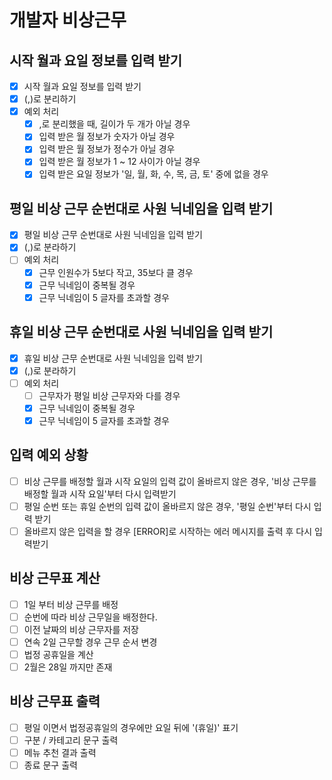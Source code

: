 # 개발자 비상근무

## 시작 월과 요일 정보를 입력 받기

- [x] 시작 월과 요일 정보를 입력 받기
- [x] (,)로 분리하기
- [x] 예외 처리
  - [x] ,로 분리했을 때, 길이가 두 개가 아닐 경우
  - [x] 입력 받은 월 정보가 숫자가 아닐 경우
  - [x] 입력 받은 월 정보가 정수가 아닐 경우
  - [x] 입력 받은 월 정보가 1 ~ 12 사이가 아닐 경우
  - [x] 입력 받은 요일 정보가 '일, 월, 화, 수, 목, 금, 토' 중에 없을 경우

## 평일 비상 근무 순번대로 사원 닉네임을 입력 받기

- [x] 평일 비상 근무 순번대로 사원 닉네임을 입력 받기
- [x] (,)로 분라하기
- [ ] 예외 처리
  - [x] 근무 인원수가 5보다 작고, 35보다 클 경우
  - [x] 근무 닉네임이 중복될 경우
  - [x] 근무 닉네임이 5 글자를 초과할 경우

## 휴일 비상 근무 순번대로 사원 닉네임을 입력 받기

- [x] 휴일 비상 근무 순번대로 사원 닉네임을 입력 받기
- [x] (,)로 분라하기
- [ ] 예외 처리
  - [ ] 근무자가 평일 비상 근무자와 다를 경우
  - [x] 근무 닉네임이 중복될 경우
  - [x] 근무 닉네임이 5 글자를 초과할 경우

## 입력 예외 상황

- [ ] 비상 근무를 배정할 월과 시작 요일의 입력 값이 올바르지 않은 경우, '비상 근무를 배정할 월과 시작 요일'부터 다시 입력받기
- [ ] 평일 순번 또는 휴일 순번의 입력 값이 올바르지 않은 경우, '평일 순번'부터 다시 입력 받기
- [ ] 올바르지 않은 입력을 할 경우 [ERROR]로 시작하는 에러 메시지를 출력 후 다시 입력받기

## 비상 근무표 계산

- [ ] 1일 부터 비상 근무를 배정
- [ ] 순번에 따라 비상 근무일을 배정한다.
- [ ] 이전 날짜의 비상 근무자를 저장
- [ ] 연속 2일 근무할 경우 근무 순서 변경
- [ ] 법정 공휴일을 계산
- [ ] 2월은 28일 까지만 존재

<!-- 1월 1일 신정
3월 1일 삼일절
5월 5일 어린이날
6월 6일 현충일
8월 15일 광복절
10월 3일 개천절
10월 9일 한글날
12월 25일 성탄절 -->

## 비상 근무표 출력

- [ ] 평일 이면서 법정공휴일의 경우에만 요일 뒤에 '(휴일)' 표기
- [ ] 구분 / 카테고리 문구 출력
- [ ] 메뉴 추천 결과 출력
- [ ] 종료 문구 출력
